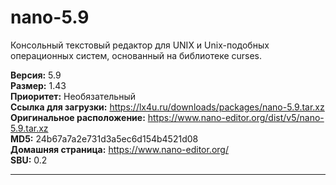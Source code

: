 # nano-5.9

Консольный текстовый редактор для UNIX и Unix-подобных операционных систем, основанный на библиотеке curses.

**Версия:** 5.9
<br />
**Размер:** 1.43
<br />
**Приоритет:** Необязательный
<br />
**Ссылка для загрузки:** https://lx4u.ru/downloads/packages/nano-5.9.tar.xz
<br />
**Оригинальное расположение:** https://www.nano-editor.org/dist/v5/nano-5.9.tar.xz
<br />
**MD5:** 24b67a7a2e731d3a5ec6d154b4521d08
<br />
**Домашняя страница:** https://www.nano-editor.org/
        <br />**SBU:** 0.2

***
            